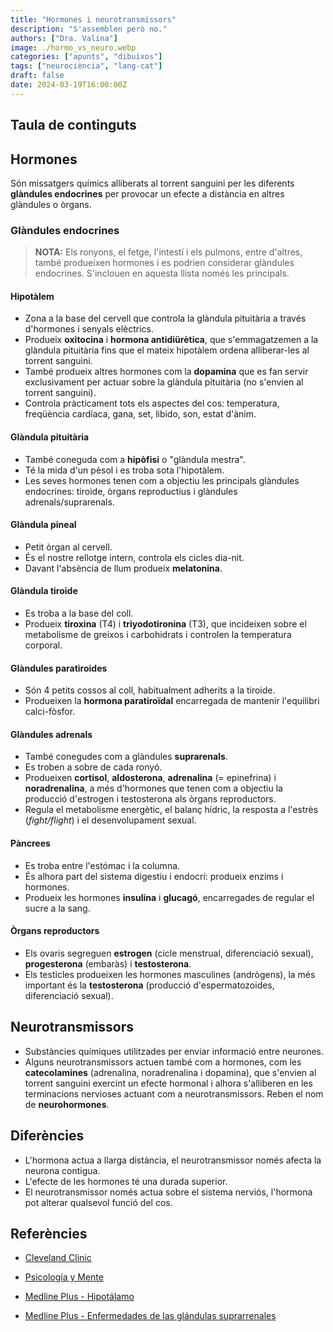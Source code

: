 ```yaml
---
title: "Hormones i neurotransmissors"
description: "S'assemblen però no."
authors: ["Dra. Valina"]
image: ./hormo_vs_neuro.webp
categories: ["apunts", "dibuixos"]
tags: ["neurociència", "lang-cat"]
draft: false
date: 2024-03-19T16:00:00Z
---
```


## Taula de continguts

## Hormones
Són missatgers químics alliberats al torrent sanguini per les diferents **glàndules endocrines** per provocar un efecte a distància en altres glàndules o òrgans.

### Glàndules endocrines

> **NOTA:** Els ronyons, el fetge, l'intestí i els pulmons, entre d'altres, també produeixen hormones i es podrien considerar glàndules endocrines. S'inclouen en aquesta llista només les principals.

#### Hipotàlem
- Zona a la base del cervell que controla la glàndula pituitària a través d'hormones i senyals elèctrics.
- Produeix **oxitocina** i **hormona antidiürètica**, que s'emmagatzemen a la glàndula pituitària fins que el mateix hipotàlem ordena alliberar-les al torrent sanguini.
- També produeix altres hormones com la **dopamina** que es fan servir exclusivament per actuar sobre la glàndula pituitària (no s'envien al torrent sanguini).
- Controla pràcticament tots els aspectes del cos: temperatura, freqüència cardíaca, gana, set, libido, son, estat d'ànim.
#### Glàndula pituitària
- També coneguda com a **hipòfisi** o "glàndula mestra".
- Té la mida d'un pèsol i es troba sota l'hipotàlem.
- Les seves hormones tenen com a objectiu les principals glàndules endocrines: tiroide, òrgans reproductius i glàndules adrenals/suprarenals.
#### Glàndula pineal
- Petit òrgan al cervell.
- És el nostre rellotge intern, controla els cicles dia-nit.
- Davant l'absència de llum produeix **melatonina**.
#### Glàndula tiroide
- Es troba a la base del coll.
- Produeix **tiroxina** (T4) i **triyodotironina** (T3), que incideixen sobre el metabolisme de greixos i carbohidrats i controlen la temperatura corporal.
#### Glàndules paratiroides
- Són 4 petits cossos al coll, habitualment adherits a la tiroide.
- Produeixen la **hormona paratiroïdal** encarregada de mantenir l'equilibri calci-fòsfor.
#### Glàndules adrenals
- També conegudes com a glàndules **suprarenals**.
- Es troben a sobre de cada ronyó.
- Produeixen **cortisol**, **aldosterona**, **adrenalina** (= epinefrina) i **noradrenalina**, a més d'hormones que tenen com a objectiu la producció d'estrogen i testosterona als òrgans reproductors.
- Regula el metabolisme energètic, el balanç hídric, la resposta a l'estrès (*fight/flight*) i el desenvolupament sexual.
#### Pàncrees
- Es troba entre l'estómac i la columna.
- És alhora part del sistema digestiu i endocrí: produeix enzims i hormones.
- Produeix les hormones **insulina** i **glucagó**, encarregades de regular el sucre a la sang.
#### Òrgans reproductors
- Els ovaris segreguen **estrogen** (cicle menstrual, diferenciació sexual), **progesterona** (embaràs) i **testosterona**.
- Els testicles produeixen les hormones masculines (andrògens), la més important és la **testosterona** (producció d'espermatozoides, diferenciació sexual).


## Neurotransmissors
- Substàncies químiques utilitzades per enviar informació entre neurones.
- Alguns neurotransmissors actuen també com a hormones, com les **catecolamines** (adrenalina, noradrenalina i dopamina), que s'envien al torrent sanguini exercint un efecte hormonal i alhora s'alliberen en les terminacions nervioses actuant com a neurotransmissors. Reben el nom de **neurohormones**.


## Diferències
- L'hormona actua a llarga distància, el neurotransmissor només afecta la neurona contigua.
- L'efecte de les hormones té una durada superior.
- El neurotransmissor només actua sobre el sistema nerviós, l'hormona pot alterar qualsevol funció del cos.


## Referències

- [Cleveland Clinic](https://my.clevelandclinic.org/health/articles/22464-hormones)

- [Psicología y Mente](https://psicologiaymente.com/neurociencias/diferencias-entre-hormona-neurotransmisor)

- [Medline Plus - Hipotálamo](https://medlineplus.gov/spanish/ency/article/002380.htm)

- [Medline Plus - Enfermedades de las glándulas suprarrenales ](https://medlineplus.gov/spanish/adrenalglanddisorders.html)
